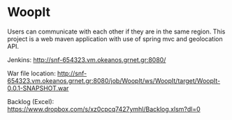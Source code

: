 # WoopIt

Users can communicate with each other if they are in the same region.
This project is a web maven application with use of spring mvc and geolocation API.

Jenkins: http://snf-654323.vm.okeanos.grnet.gr:8080/

War file location: http://snf-654323.vm.okeanos.grnet.gr:8080/job/WoopIt/ws/WoopIt/target/WoopIt-0.0.1-SNAPSHOT.war

Backlog (Excel): https://www.dropbox.com/s/xz0cpcq7427ymhl/Backlog.xlsm?dl=0

